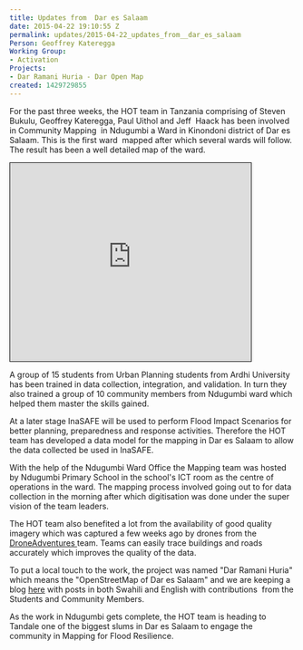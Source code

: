 ```yaml
---
title: Updates from  Dar es Salaam
date: 2015-04-22 19:10:55 Z
permalink: updates/2015-04-22_updates_from__dar_es_salaam
Person: Geoffrey Kateregga
Working Group:
- Activation
Projects:
- Dar Ramani Huria - Dar Open Map
created: 1429729855
---
```


<p>For the past three weeks, the HOT team in Tanzania comprising of Steven Bukulu, Geoffrey Kateregga, Paul Uithol and Jeff&nbsp; Haack has been involved in Community Mapping&nbsp; in Ndugumbi a Ward in Kinondoni district of Dar es Salaam. This is the first ward&nbsp; mapped after which several wards will follow. The result has been a well detailed map of the ward.</p><p><iframe style="border: 1px solid black;" src="http://www.openstreetmap.org/export/embed.html?bbox=39.24288511276245%2C-6.806252290103645%2C39.25481557846069%2C-6.800073379582044&amp;layer=mapnik" marginwidth="0" marginheight="0" scrolling="no" frameborder="0" height="350" width="425"></iframe></p><p>A group of 15 students from Urban Planning students from Ardhi University has been trained in data collection, integration, and validation. In turn they also trained a group of 10 community members from Ndugumbi ward which helped them master the skills gained.</p><p>At a later stage InaSAFE will be used to perform Flood Impact Scenarios for better planning, preparedness and response activities. Therefore the HOT team has developed a data model for the mapping in Dar es Salaam to allow the data collected be used in InaSAFE.</p><p>With the help of the Ndugumbi Ward Office the Mapping team was hosted by Ndugumbi Primary School in the school's ICT room as the centre of operations in the ward. The mapping process involved going out to for data collection in the morning after which digitisation was done under the super vision of the team leaders.</p><p>The HOT team also benefited a lot from the availability of good quality imagery which was captured a few weeks ago by drones from the <a href="http://droneadventures.org/" target="_blank">DroneAdventures </a>team. Teams can easily trace buildings and roads accurately which improves the quality of the data.</p><p>To put a local touch to the work, the project was named "Dar Ramani Huria" which means the "OpenStreetMap of Dar es Salaam" and we are keeping a blog <a href="https://ramanihuria.wordpress.com/" target="_blank">here</a> with posts in both Swahili and English with contributions&nbsp; from the Students and Community Members.</p><p>As the work in Ndugumbi gets complete, the HOT team is heading to Tandale one of the biggest slums in Dar es Salaam to engage the community in Mapping for Flood Resilience.</p>
